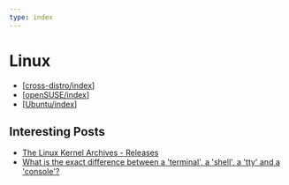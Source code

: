 ```yaml
---
type: index
---
```


# Linux

- [[cross-distro/index]]
- [[openSUSE/index]]
- [[Ubuntu/index]]

## Interesting Posts

- [The Linux Kernel Archives - Releases](https://www.kernel.org/category/releases.html)
- [What is the exact difference between a 'terminal', a 'shell', a 'tty' and a 'console'?](https://unix.stackexchange.com/questions/4126/what-is-the-exact-difference-between-a-terminal-a-shell-a-tty-and-a-con)

[//begin]: # "Autogenerated link references for markdown compatibility"
[cross-distro/index]: cross-distro/index.md "Cross-distribution"
[openSUSE/index]: openSUSE/index.md "openSUSE"
[Ubuntu/index]: Ubuntu/index.md "Ubuntu"
[//end]: # "Autogenerated link references"
